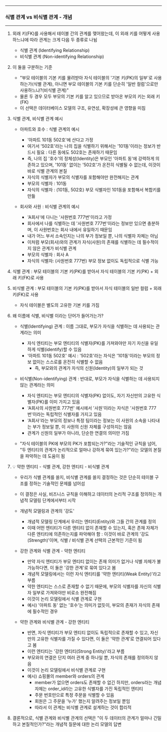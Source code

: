 -----
### 식별 관계 vs 비식별 관계 - 개념
-----
1. 외래 키(FK)를 사용해서 테이블 간의 관계를 맺어왔는데, 이 외래 키를 어떻게 사용하느냐에 따라 관계는 크게 다음 두 종류로 나뉨
   - 식별 관계 (Identifying Relationship)
   - 비식별 관계 (Non-identifying Relationship)

2. 이 둘을 구분하는 기준
   - "부모 테이블의 기본 키를 물려받아 자식 테이블의 '기본 키(PK)의 일부'로 사용하는가(식별 관계), 아니면 부모 테이블의 기본 키를 단순히 '일반 컬럼'으로만 사용하느냐?(비식별 관계)"
   - 물론 두 경우 모두 부모의 기본 키를 알고 있으므로 받아온 부모의 키는 외래 키(FK)
   - 이 선택은 데이터베이스 모델의 구조, 유연성, 확장성에 큰 영향을 미침

3. 식별 관계, 비식별 관계 예시
   - 아파트와 호수 : 식별 관계의 예시
     + '아파트 101동 502호'에 산다고 가정
     + 여기서 '502호'라는 나의 집을 식별하기 위해서는 '101동'이라는 정보가 반드시 필요 : 다른 동에도 502호는 존재하기 때문임
     + 즉, 나의 집 '호수'의 정체성(Identity)은 부모인 '아파트 동'에 강력하게 의존하고 있으며, '101동' 없이는 '502호'가 온전히 식별될 수 없는데, 이것이 바로 식별 관계의 본질
     + 자식의 식별자가 부모의 식별자를 포함해야만 완전해지는 관계
     + 부모의 식별자 : 101동
     + 자식의 식별자 : (101동, 502호) 부모 식별자인 101동을 포함해서 복합키를 만듦

   - 회사와 사원 : 비식별 관계의 예시
     + 'A회사'에 다니는 '사원번호 777번'이라고 가정
     + 회사에서 나를 식별하는 데 '사원번호 777번'이라는 정보만 있으면 충분하며, 이 사원번호는 회사 내에서 유일하기 때문임
     + 내가 어느 부서 소속인지는 나의 부가 정보일 뿐, 나의 식별자 자체는 아님
     + 이처럼 부모(회사)와의 관계가 자식(사원)의 존재를 식별하는 데 필수적이지 않은 관계가 비식별 관계
     + 부모의 식별자 : 회사 A
     + 자식의 식별자: (사원번호 777번) 부모 정보 없이도 독립적으로 식별 가능

4. 식별 관계 : 부모 테이블의 기본 키(PK)를 받아서 자식 테이블의 기본 키(PK) + 외래 키(FK)로 사용
5. 비식별 관계 : 부모 테이블의 기본 키(PK)를 받아서 자식 테이블의 일반 컬럼 + 외래 키(FK)로 사용
   - 자식 테이블은 별도의 고유한 기본 키를 가짐
  
6. 왜 이름에 식별, 비식별 이라는 단어가 들어가는가?
   - 식별(Identifying) 관계 : 이름 그대로, 부모가 자식을 식별하는 데 사용되는 관계라는 의미
      + 자식 엔티티는 부모 엔티티의 식별자(PK)를 가져와야만 자기 자신을 유일하게 식별(identify)할 수 있음
      + '아파트 101동 502호' 예시 : '502호'라는 자식은 '101동'이라는 부모의 정보 없이는 스스로를 온전히 식별할 수 없음
        * 즉, 부모와의 관계가 자식의 신원(Identity)의 일부가 되는 것

   - 비식별(Non-identifying) 관계 : 반대로, 부모가 자식을 식별하는 데 사용되지 않는 관계라는 의미
      + 자식 엔티티는 부모 엔티티의 식별자(PK) 없이도, 자기 자신만의 고유한 식별자(PK)를 이미 가지고 있음
      + 'A회사의 사원번호 777번' 예시에서 '사원'이라는 자식은 '사원번호 777번'이라는 독립적인 식별자를 가지고 있음
      + 'A회사'라는 부모의 정보나 특정 팀이라는 정보는 이 사원의 소속을 나타내는 부가 정보일 뿐, 이 사원의 신원 자체를 구성하지는 않음
      + 관계가 신원의 일부가 아니라, 단순한 연결의 의미만 가짐

   - "자식 테이블의 PK에 부모의 PK가 포함되는가?"라는 기술적인 규칙을 넘어, "두 엔티티의 관계가 논리적으로 얼마나 강하게 묶여 있는가?"라는 모델의 본질을 파악하는 데 도움이 됨

7. 💡 약한 엔티티 - 식별 관계, 강한 엔티티 - 비식별 관계
   - 우리가 식별 관계를 쓸지, 비식별 관계를 쓸지 결정하는 것은 단순히 테이블 구조를 정하는 기술적인 문제를 넘어섬
   - 이 결정은 사실, 비즈니스 규칙을 이해하고 데이터의 논리적 구조를 정의하는 개념적 모델링 단계에서부터 시작
   - 개념적 모델링과 관계의 '강도'
     + 개념적 모델링 단계에서 우리는 엔티티(Entity)와 그들 간의 관계를 정의
     + 이때 어떤 엔티티가 다른 엔티티 없이 존재할 수 있는지, 혹은 존재 자체가 다른 엔티티에 의존하는지를 파악해야 함 : 이것이 바로 관계의 '강도(Strength)'이며, 식별 / 비식별 관계 선택의 근본적인 기준이 됨

   - 강한 관계와 식별 관계 - 약한 엔티티
     + 만약 자식 엔티티가 부모 엔티티 없이는 존재 의미가 없거나 식별 자체가 불가능하다면, 이 둘은 '강한 관계'로 묶여 있다고 봄
     + 개념적 모델링에서는 이런 자식 엔티티를 '약한 엔티티(Weak Entity)'라고 부름
     + 약한 엔티티는 스스로 존재할 수 없기 때문에, 부모의 식별자를 자신의 식별자 일부로 가져와야만 비로소 완전해짐
     + 이것이 논리 모델링에서 식별 관계로 구현
     + 예시) '아파트 동' 없는 '호수'는 의미가 없듯이, 부모의 존재가 자식의 존재에 필수적인 경우

   - 약한 관계와 비식별 관계 - 강한 엔티티
     + 반면, 자식 엔티티가 부모 엔티티 없이도 독립적으로 존재할 수 있고, 자신만의 고유한 식별자를 가질 수 있다면, 이 둘은 '약한 관계'로 연결되어 있다고 봄
     + 이런 엔티티는 '강한 엔티티(Strong Entity)'라고 부름
     + 부모와의 연결은 단지 여러 관계 중 하나일 뿐, 자식의 존재를 정의하지 않음
     + 이것이 논리 모델링에서 비식별 관계로 구현
     + 예시) 쇼핑몰의 member와 orders의 관계
       * member가 없으면 orders도 존재할 수 없긴 하지만, orders라는 개념 자체는 order_id라는 고유한 식별자를 가진 독립적인 엔티티
       * 주문 번호만으로 특정 주문을 식별할 수 있음
       * 회원은 그 주문을 '누가' 했는지 알려주는 정보일 뿐임
       * 따라서 이 관계는 비식별 관계로 설계하는 것이 합리적

8. 결론적으로, 식별 관계와 비식별 관계의 선택은 "이 두 데이터의 관계가 얼마나 긴밀하고 본질적인가?"라는 개념적 질문에 대한 논리 모델의 답변
